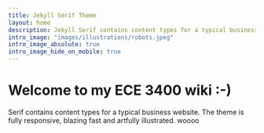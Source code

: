 ```yaml
---
title: Jekyll Serif Theme
layout: home
description: Jekyll Serif contains content types for a typical business website. The theme is fully responsive, blazing fast and artfully illustrated.
intro_image: "images/illustrations/robots.jpeg"
intro_image_absolute: true
intro_image_hide_on_mobile: true
---
```


# Welcome to my ECE 3400 wiki :-)

Serif contains content types for a typical business website. The theme is fully responsive, blazing fast and artfully illustrated. woooo

